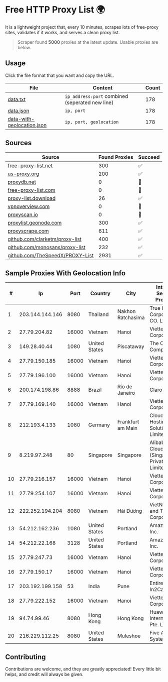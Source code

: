 
# Free HTTP Proxy List 🌍

It is a lightweight project that, every 10 minutes, scrapes lots of free-proxy sites, validates if it works, and serves a clean proxy list.


> Scraper found **5000** proxies at the latest update. Usable proxies are below.

## Usage

Click the file format that you want and copy the URL.


|File|Content|Count|
|----|-------|-----|
|[data.txt](https://raw.githubusercontent.com/themiralay/Proxy-List-World/master/data.txt)|`ip_address:port` combined (seperated new line)|178|
|[data.json](https://raw.githubusercontent.com/themiralay/Proxy-List-World/master/data.json)|`ip, port`|178|
|[data-with-geolocation.json](https://raw.githubusercontent.com/themiralay/Proxy-List-World/master/data-with-geolocation.json)|`ip, port, geolocation`|178|

## Sources

|Source|Found Proxies|Succeed|
|------|-------------|-------|
|[free-proxy-list.net](https://free-proxy-list.net)|300|✅|
|[us-proxy.org](https://www.us-proxy.org)|200|✅|
|[proxydb.net](http://proxydb.net)|0|🚫|
|[free-proxy-list.com](https://free-proxy-list.com/?page=&port=&type%5B%5D=http&type%5B%5D=https&up_time=0&search=Search)|0|🚫|
|[proxy-list.download](https://www.proxy-list.download/HTTP)|26|✅|
|[vpnoverview.com](https://vpnoverview.com/privacy/anonymous-browsing/free-proxy-servers)|0|🚫|
|[proxyscan.io](https://www.proxyscan.io)|0|🚫|
|[proxylist.geonode.com](https://proxylist.geonode.com/api/proxy-list?limit=300&page=1&sort_by=lastChecked&sort_type=desc&protocols=http,https)|300|✅|
|[proxyscrape.com](https://api.proxyscrape.com/v2/?request=displayproxies&protocol=http&timeout=10000&country=all&ssl=all&anonymity=all)|611|✅|
|[github.com/clarketm/proxy-list](https://raw.githubusercontent.com/clarketm/proxy-list/master/proxy-list-raw.txt)|400|✅|
|[github.com/monosans/proxy-list](https://raw.githubusercontent.com/monosans/proxy-list/main/proxies/http.txt)|232|✅|
|[github.com/TheSpeedX/PROXY-List](https://raw.githubusercontent.com/TheSpeedX/PROXY-List/master/http.txt)|2931|✅|


## Sample Proxies With Geolocation Info

|#|Ip|Port|Country|City|Internet Service Provider|
|-|--|----|-------|----|-------------------------|
|1|203.144.144.146|8080|Thailand|Nakhon Ratchasima|True Internet Corporation CO. Ltd.|
|2|27.79.204.82|16000|Vietnam|Hanoi|Viettel Corporation|
|3|149.28.40.44|1080|United States|Piscataway|The Constant Company|
|4|27.79.150.185|16000|Vietnam|Hanoi|Viettel Corporation|
|5|27.79.196.100|16000|Vietnam|Hanoi|Viettel Corporation|
|6|200.174.198.86|8888|Brazil|Rio de Janeiro|Claro S.A|
|7|27.79.169.140|16000|Vietnam|Hanoi|Viettel Corporation|
|8|212.193.4.133|1080|Germany|Frankfurt am Main|Cloud Hosting Solutions, Limited.|
|9|8.219.97.248|80|Singapore|Singapore|Alibaba Cloud (Singapore) Private Limited|
|10|27.79.216.157|16000|Vietnam|Hanoi|Viettel Corporation|
|11|27.79.254.107|16000|Vietnam|Hanoi|Viettel Corporation|
|12|222.252.194.204|8080|Vietnam|Hải Dương|VietNam Post and Telecom Corporation|
|13|54.212.162.236|1080|United States|Portland|Amazon.com, Inc.|
|14|54.212.22.168|3128|United States|Portland|Amazon.com, Inc.|
|15|27.79.247.73|16000|Vietnam|Hanoi|Viettel Corporation|
|16|27.79.150.17|16000|Vietnam|Hanoi|Viettel Corporation|
|17|203.192.199.158|53|India|Pune|Entire In2Cable|
|18|27.79.222.152|16000|Vietnam|Hanoi|Viettel Corporation|
|19|94.74.99.46|8080|Hong Kong|Hong Kong|Huawei International Pte. LTD|
|20|216.229.112.25|8080|United States|Muleshoe|Five Area Systems, LLC|



## Contributing

Contributions are welcome, and they are greatly appreciated! Every
little bit helps, and credit will always be given.

